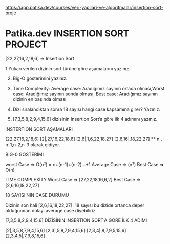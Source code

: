 https://app.patika.dev/courses/veri-yapilari-ve-algoritmalar/insertion-sort-proje


# Patika.dev INSERTION SORT PROJECT


[22,27,16,2,18,6] => Insertion Sort

1.Yukarı verilen dizinin sort türüne göre aşamalarını yazınız.

2) Big-O gösterimini yazınız.

4) Time Complexity: Average case: Aradığımız sayının ortada olması,Worst case: Aradığımız sayının sonda olması, Best case: Aradığımız sayının dizinin en başında olması.
5) Dizi sıralandıktan sonra 18 sayısı hangi case kapsamına girer? Yazınız.

6) [7,3,5,8,2,9,4,15,6] dizisinin Insertion Sort’a göre ilk 4 adımını yazınız.

INSTERTİON SORT AŞAMALARI
 
[22,27,16,2,18,6]
[2|,27,16,22,18,6]
[2,6|,1,6,22,18,27]
[2,6,16|,18,22,27]
** n , n-1,n-2,n-3 olarak gidiyor.

BIG-0 GÖSTERİMİ

worst Case => O(n²) = n+(n-1)+(n-2)…+1
Average Case => (n²)
Best Case => O(n)

TIME COMPLEXİTY
Worst Case => [27,22,18,16,6,2]
Best Case => [2,6,16,18,22,27]

18 SAYISI’NIN CASE DURUMU

Dizinin son hali [2,6,16,18,22,27]. 18 sayısı bu dizide ortanca deper olduğundan dolayı average case diyebiliriz.

[7,3,5,8,2,9,4,15,6] DİZİSİNİN INSERTION SORT’A GÖRE İLK 4 ADIMI

[2|,3,5,8,7,9,4,15,6]
[2,3|,5,8,7,9,4,15,6]
[2,3,4|,8,7,9,5,15,6]
[2,3,4,5|,7,9,8,15,6]

